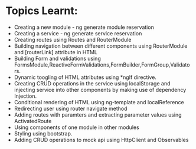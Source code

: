 # Topics Learnt:
* Creating a new module - ng generate module reservation
* Creating a service - ng generate service reservation
* Creating routes using Routes and RouterModule
* Building navigation between different components using RouterModule and [routerLink] attribute in HTML
* Building Form and validations using FormsModule,ReactiveFormValidations,FormBuilder,FormGroup,Validators.
* Dynamic toogling of HTML attributes using *ngIf directive.
* Creating CRUD operations in the service using localStorage and injecting service into other components by making use of dependency Injection.
* Conditional rendering of HTML using ng-template and localReference
* Redirecting user using router navigate method
* Adding routes with paramters and extracting parameter values using ActivatedRoute
* Using components of one module in other modules
* Styling using bootstrap.
* Adding CRUD operations to mock api using HttpClient and Observables